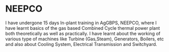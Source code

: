# NEEPCO
I have undergone 15 days In-plant training in AgGBPS,
NEEPCO, where I have learnt basics of the gas based Combined Cycle thermal
power plant both theoretically as well as practically. I have learnt about the
working of various type of machines like Turbine (Gas,Steam), Generators,
Boilers, etc and also about Cooling System, Electrical Transmission and
Switchyard.
